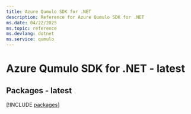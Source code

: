```yaml
---
title: Azure Qumulo SDK for .NET
description: Reference for Azure Qumulo SDK for .NET
ms.date: 04/22/2025
ms.topic: reference
ms.devlang: dotnet
ms.service: qumulo
---
```

# Azure Qumulo SDK for .NET - latest
## Packages - latest
[!INCLUDE [packages](qumulo-index.md)]